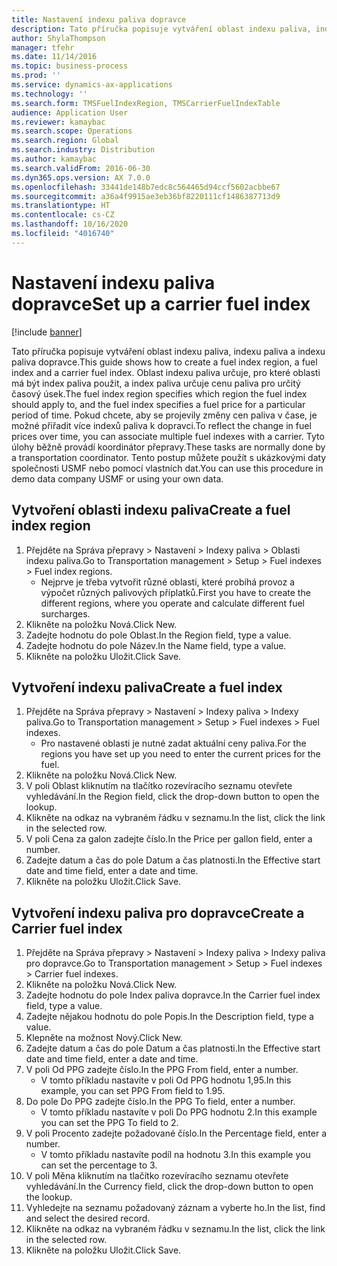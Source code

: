 ```yaml
---
title: Nastavení indexu paliva dopravce
description: Tato příručka popisuje vytváření oblast indexu paliva, indexu paliva a indexu paliva dopravce.
author: ShylaThompson
manager: tfehr
ms.date: 11/14/2016
ms.topic: business-process
ms.prod: ''
ms.service: dynamics-ax-applications
ms.technology: ''
ms.search.form: TMSFuelIndexRegion, TMSCarrierFuelIndexTable
audience: Application User
ms.reviewer: kamaybac
ms.search.scope: Operations
ms.search.region: Global
ms.search.industry: Distribution
ms.author: kamaybac
ms.search.validFrom: 2016-06-30
ms.dyn365.ops.version: AX 7.0.0
ms.openlocfilehash: 33441de148b7edc8c564465d94ccf5602acbbe67
ms.sourcegitcommit: a36a4f9915ae3eb36bf8220111cf1486387713d9
ms.translationtype: HT
ms.contentlocale: cs-CZ
ms.lasthandoff: 10/16/2020
ms.locfileid: "4016740"
---
```

# <a name="set-up-a-carrier-fuel-index"></a><span data-ttu-id="bd41d-103">Nastavení indexu paliva dopravce</span><span class="sxs-lookup"><span data-stu-id="bd41d-103">Set up a carrier fuel index</span></span>

[!include [banner](../../includes/banner.md)]

<span data-ttu-id="bd41d-104">Tato příručka popisuje vytváření oblast indexu paliva, indexu paliva a indexu paliva dopravce.</span><span class="sxs-lookup"><span data-stu-id="bd41d-104">This guide shows how to create a fuel index region, a fuel index and a carrier fuel index.</span></span> <span data-ttu-id="bd41d-105">Oblast indexu paliva určuje, pro které oblasti má být index paliva použit, a index paliva určuje cenu paliva pro určitý časový úsek.</span><span class="sxs-lookup"><span data-stu-id="bd41d-105">The fuel index region specifies which region the fuel index should apply to, and the fuel index specifies a fuel price for a particular period of time.</span></span> <span data-ttu-id="bd41d-106">Pokud chcete, aby se projevily změny cen paliva v čase, je možné přiřadit více indexů paliva k dopravci.</span><span class="sxs-lookup"><span data-stu-id="bd41d-106">To reflect the change in fuel prices over time, you can associate multiple fuel indexes with a carrier.</span></span>  <span data-ttu-id="bd41d-107">Tyto úlohy běžně provádí koordinátor přepravy.</span><span class="sxs-lookup"><span data-stu-id="bd41d-107">These tasks are normally done by a transportation coordinator.</span></span> <span data-ttu-id="bd41d-108">Tento postup můžete použít s ukázkovými daty společnosti USMF nebo pomocí vlastních dat.</span><span class="sxs-lookup"><span data-stu-id="bd41d-108">You can use this procedure in demo data company USMF or using your own data.</span></span>


## <a name="create-a-fuel-index-region"></a><span data-ttu-id="bd41d-109">Vytvoření oblasti indexu paliva</span><span class="sxs-lookup"><span data-stu-id="bd41d-109">Create a fuel index region</span></span>
1. <span data-ttu-id="bd41d-110">Přejděte na Správa přepravy > Nastavení > Indexy paliva > Oblasti indexu paliva.</span><span class="sxs-lookup"><span data-stu-id="bd41d-110">Go to Transportation management > Setup > Fuel indexes > Fuel index regions.</span></span>
    * <span data-ttu-id="bd41d-111">Nejprve je třeba vytvořit různé oblasti, které probíhá provoz a výpočet různých palivových příplatků.</span><span class="sxs-lookup"><span data-stu-id="bd41d-111">First you have to create the different regions, where you operate and calculate different fuel surcharges.</span></span>  
2. <span data-ttu-id="bd41d-112">Klikněte na položku Nová.</span><span class="sxs-lookup"><span data-stu-id="bd41d-112">Click New.</span></span>
3. <span data-ttu-id="bd41d-113">Zadejte hodnotu do pole Oblast.</span><span class="sxs-lookup"><span data-stu-id="bd41d-113">In the Region field, type a value.</span></span>
4. <span data-ttu-id="bd41d-114">Zadejte hodnotu do pole Název.</span><span class="sxs-lookup"><span data-stu-id="bd41d-114">In the Name field, type a value.</span></span>
5. <span data-ttu-id="bd41d-115">Klikněte na položku Uložit.</span><span class="sxs-lookup"><span data-stu-id="bd41d-115">Click Save.</span></span>

## <a name="create-a-fuel-index"></a><span data-ttu-id="bd41d-116">Vytvoření indexu paliva</span><span class="sxs-lookup"><span data-stu-id="bd41d-116">Create a fuel index</span></span>
1. <span data-ttu-id="bd41d-117">Přejděte na Správa přepravy > Nastavení > Indexy paliva > Indexy paliva.</span><span class="sxs-lookup"><span data-stu-id="bd41d-117">Go to Transportation management > Setup > Fuel indexes > Fuel indexes.</span></span>
    * <span data-ttu-id="bd41d-118">Pro nastavené oblasti je nutné zadat aktuální ceny paliva.</span><span class="sxs-lookup"><span data-stu-id="bd41d-118">For the regions you have set up you need to enter the current prices for the fuel.</span></span>  
2. <span data-ttu-id="bd41d-119">Klikněte na položku Nová.</span><span class="sxs-lookup"><span data-stu-id="bd41d-119">Click New.</span></span>
3. <span data-ttu-id="bd41d-120">V poli Oblast kliknutím na tlačítko rozevíracího seznamu otevřete vyhledávání.</span><span class="sxs-lookup"><span data-stu-id="bd41d-120">In the Region field, click the drop-down button to open the lookup.</span></span>
4. <span data-ttu-id="bd41d-121">Klikněte na odkaz na vybraném řádku v seznamu.</span><span class="sxs-lookup"><span data-stu-id="bd41d-121">In the list, click the link in the selected row.</span></span>
5. <span data-ttu-id="bd41d-122">V poli Cena za galon zadejte číslo.</span><span class="sxs-lookup"><span data-stu-id="bd41d-122">In the Price per gallon field, enter a number.</span></span>
6. <span data-ttu-id="bd41d-123">Zadejte datum a čas do pole Datum a čas platnosti.</span><span class="sxs-lookup"><span data-stu-id="bd41d-123">In the Effective start date and time field, enter a date and time.</span></span>
7. <span data-ttu-id="bd41d-124">Klikněte na položku Uložit.</span><span class="sxs-lookup"><span data-stu-id="bd41d-124">Click Save.</span></span>

## <a name="create-a-carrier-fuel-index"></a><span data-ttu-id="bd41d-125">Vytvoření indexu paliva pro dopravce</span><span class="sxs-lookup"><span data-stu-id="bd41d-125">Create a Carrier fuel index</span></span>
1. <span data-ttu-id="bd41d-126">Přejděte na Správa přepravy > Nastavení > Indexy paliva > Indexy paliva pro dopravce.</span><span class="sxs-lookup"><span data-stu-id="bd41d-126">Go to Transportation management > Setup > Fuel indexes > Carrier fuel indexes.</span></span>
2. <span data-ttu-id="bd41d-127">Klikněte na položku Nová.</span><span class="sxs-lookup"><span data-stu-id="bd41d-127">Click New.</span></span>
3. <span data-ttu-id="bd41d-128">Zadejte hodnotu do pole Index paliva dopravce.</span><span class="sxs-lookup"><span data-stu-id="bd41d-128">In the Carrier fuel index field, type a value.</span></span>
4. <span data-ttu-id="bd41d-129">Zadejte nějakou hodnotu do pole Popis.</span><span class="sxs-lookup"><span data-stu-id="bd41d-129">In the Description field, type a value.</span></span>
5. <span data-ttu-id="bd41d-130">Klepněte na možnost Nový.</span><span class="sxs-lookup"><span data-stu-id="bd41d-130">Click New.</span></span>
6. <span data-ttu-id="bd41d-131">Zadejte datum a čas do pole Datum a čas platnosti.</span><span class="sxs-lookup"><span data-stu-id="bd41d-131">In the Effective start date and time field, enter a date and time.</span></span>
7. <span data-ttu-id="bd41d-132">V poli Od PPG zadejte číslo.</span><span class="sxs-lookup"><span data-stu-id="bd41d-132">In the PPG From field, enter a number.</span></span>
    * <span data-ttu-id="bd41d-133">V tomto příkladu nastavíte v poli Od PPG hodnotu 1,95.</span><span class="sxs-lookup"><span data-stu-id="bd41d-133">In this example, you can set PPG From field to 1.95.</span></span>  
8. <span data-ttu-id="bd41d-134">Do pole Do PPG zadejte číslo.</span><span class="sxs-lookup"><span data-stu-id="bd41d-134">In the PPG To field, enter a number.</span></span>
    * <span data-ttu-id="bd41d-135">V tomto příkladu nastavíte v poli Do PPG hodnotu 2.</span><span class="sxs-lookup"><span data-stu-id="bd41d-135">In this example you can set the PPG To field to 2.</span></span>  
9. <span data-ttu-id="bd41d-136">V poli Procento zadejte požadované číslo.</span><span class="sxs-lookup"><span data-stu-id="bd41d-136">In the Percentage field, enter a number.</span></span>
    * <span data-ttu-id="bd41d-137">V tomto příkladu nastavíte podíl na hodnotu 3.</span><span class="sxs-lookup"><span data-stu-id="bd41d-137">In this example you can set the percentage to 3.</span></span>  
10. <span data-ttu-id="bd41d-138">V poli Měna kliknutím na tlačítko rozevíracího seznamu otevřete vyhledávání.</span><span class="sxs-lookup"><span data-stu-id="bd41d-138">In the Currency field, click the drop-down button to open the lookup.</span></span>
11. <span data-ttu-id="bd41d-139">Vyhledejte na seznamu požadovaný záznam a vyberte ho.</span><span class="sxs-lookup"><span data-stu-id="bd41d-139">In the list, find and select the desired record.</span></span>
12. <span data-ttu-id="bd41d-140">Klikněte na odkaz na vybraném řádku v seznamu.</span><span class="sxs-lookup"><span data-stu-id="bd41d-140">In the list, click the link in the selected row.</span></span>
13. <span data-ttu-id="bd41d-141">Klikněte na položku Uložit.</span><span class="sxs-lookup"><span data-stu-id="bd41d-141">Click Save.</span></span>

